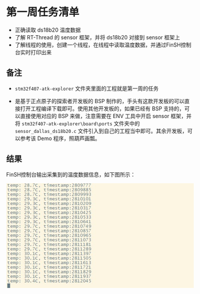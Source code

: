 # 第一周任务清单

- 正确读取 ds18b20 温度数据
- 了解 RT-Thread 的 sensor 框架，并将 ds18b20 对接到 sensor 框架上
- 了解线程的使用，创建一个线程，在线程中读取温度数据，并通过FinSH控制台实时打印出来

## 备注

- `stm32f407-atk-explorer` 文件夹里面的工程就是第一周的任务

- 是基于正点原子的探索者开发板的 BSP 制作的，手头有这款开发板的可以直接打开工程编译下载即可。使用其他开发板的，如果已经有 BSP 支持的，可以直接使用对应的 BSP 来做，注意需要在 ENV 工具中开启 sensor 框架，并将 `stm32f407-atk-explorer\board\ports` 文件夹中的 `sensor_dallas_ds18b20.c` 文件引入到自己的工程当中即可。其余开发板，可以参考该 Demo 程序，照葫芦画瓢。

## 结果

FinSH控制台输出采集到的温度数据信息，如下图所示：

![board](figures/result.jpg)
